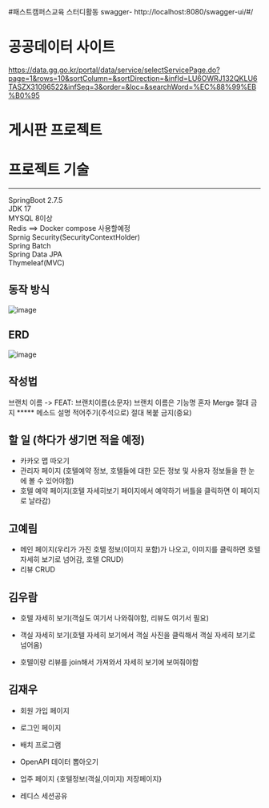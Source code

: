 #패스트캠퍼스교육 스터디활동
swagger- http://localhost:8080/swagger-ui/#/

# 공공데이터 사이트
https://data.gg.go.kr/portal/data/service/selectServicePage.do?page=1&rows=10&sortColumn=&sortDirection=&infId=LU6OWRJ132QKLU6TASZX31096522&infSeq=3&order=&loc=&searchWord=%EC%88%99%EB%B0%95
# 게시판 프로젝트
# 프로젝트 기술
<hr>

SpringBoot 2.7.5 <br>
JDK 17 <br>
MYSQL 8이상 <br>
Redis ==> Docker compose 사용할예정 <br>
Sprnig Security(SecurityContextHolder) <br>
Spring Batch <br>
Spring Data JPA <br>
Thymeleaf(MVC) <br>
## 동작 방식
![image](https://user-images.githubusercontent.com/79129475/215672498-4c512e78-6ee9-4a88-a5c2-92a817ca7914.png)



## ERD 
![image](https://user-images.githubusercontent.com/79129475/215671900-322c1cdc-c431-48fc-bdef-febdfc18344a.png)

## 작성법
브랜치 이름 ->  FEAT: 브랜치이름(소문자)  브랜치 이름은 기능명
 혼자 Merge 절대 금지 *****
 메소드 설명 적어주기(주석으로)
 절대 복붙 금지(중요)
 
## 할 일 (하다가 생기면 적을 예정)
- 카카오 맵 따오기 
- 관리자 페이지 (호텔예약 정보, 호텔들에 대한 모든 정보 및 사용자 정보들을 한 눈에 볼 수 있어야함)
- 호텔 예약 페이지(호텔 자세히보기 페이지에서 예약하기 버틀을 클릭하면 이 페이지로 날라감)

## 고예림

- 메인 페이지(우리가 가진 호텔 정보(이미지 포함)가 나오고, 이미지를 클릭하면 호텔 자세히 보기로 넘어감, 호텔 CRUD)
- 리뷰 CRUD 


## 김우람

- 호텔 자세히 보기(객실도 여기서 나와줘야함, 리뷰도 여기서 필요)

- 객실 자세히 보기(호텔 자세히 보기에서 객실 사진을 클릭해서 객실 자세히 보기로 넘어옴)

- 호텔이랑 리뷰를 join해서 가져와서 자세히 보기에 보여줘야함  

## 김재우

- 회원 가입 페이지
- 로그인 페이지

- 배치 프로그램 
- OpenAPI 데이터 뽑아오기
- 업주 페이지 {호텔정보(객실,이미지) 저장페이지}
- 레디스 세션공유





